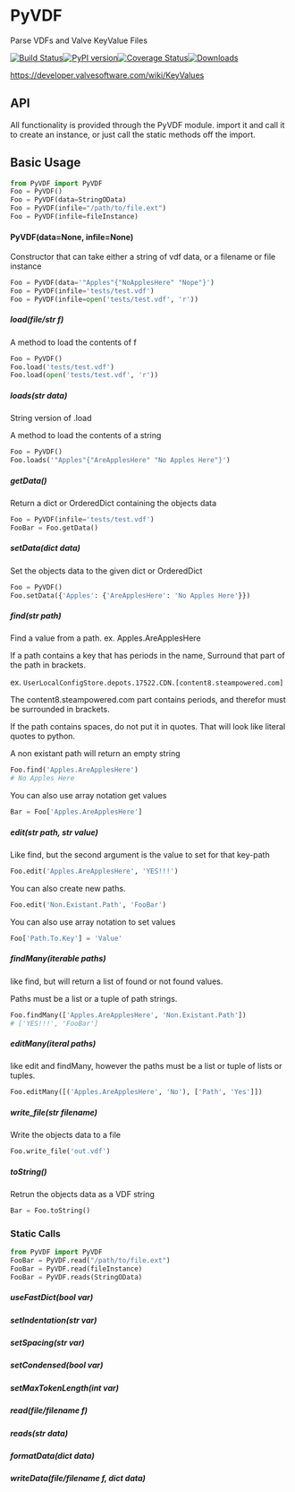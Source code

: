 PyVDF
==
Parse VDFs and Valve KeyValue Files

[![Build Status](https://img.shields.io/travis/noriah/PyVDF.svg?branch=master&style=flat-square)](https://travis-ci.org/noriah/PyVDF)[![PyPI version](https://img.shields.io/pypi/v/pyvdf.svg?style=flat-square)](https://pypi.python.org/pypi/PyVDF)[![Coverage Status](https://img.shields.io/coveralls/noriah/PyVDF.svg?style=flat-square)](https://coveralls.io/r/noriah/PyVDF)[![Downloads](https://img.shields.io/pypi/dm/PyVDF.svg?style=flat-square)](https://pypi.python.org/pypi/PyVDF)


https://developer.valvesoftware.com/wiki/KeyValues

## API
All functionality is provided through the PyVDF module.
import it and call it to create an instance, or just call the static methods off the import.

## Basic Usage
```python
from PyVDF import PyVDF
Foo = PyVDF()
Foo = PyVDF(data=StringOData)
Foo = PyVDF(infile="/path/to/file.ext")
Foo = PyVDF(infile=fileInstance)
```

#### PyVDF(data=None, infile=None)

Constructor that can take either a string of vdf data, or a filename or file instance
```python
Foo = PyVDF(data='"Apples"{"NoApplesHere" "Nope"}')
Foo = PyVDF(infile='tests/test.vdf')
Foo = PyVDF(infile=open('tests/test.vdf', 'r'))
```


##### load(file/str f)
A method to load the contents of f
```python
Foo = PyVDF()
Foo.load('tests/test.vdf')
Foo.load(open('tests/test.vdf', 'r'))
```

##### loads(str data)
String version of .load

A method to load the contents of a string
```python
Foo = PyVDF()
Foo.loads('"Apples"{"AreApplesHere" "No Apples Here"}')
```

##### getData()
Return a dict or OrderedDict containing the objects data
```python
Foo = PyVDF(infile='tests/test.vdf')
FooBar = Foo.getData()
```

##### setData(dict data)
Set the objects data to the given dict or OrderedDict
```python
Foo = PyVDF()
Foo.setData({'Apples': {'AreApplesHere': 'No Apples Here'}})
```

##### find(str path)
Find a value from a path.
ex. Apples.AreApplesHere

If a path contains a key that has periods in the name, Surround that part of the path in brackets.

ex. ```UserLocalConfigStore.depots.17522.CDN.[content8.steampowered.com]```

The content8.steampowered.com part contains periods, and therefor must be surrounded in brackets.

If the path contains spaces, do not put it in quotes. That will look like literal quotes to python.

A non existant path will return an empty string

```python
Foo.find('Apples.AreApplesHere')
# No Apples Here
```
You can also use array notation get values
```python
Bar = Foo['Apples.AreApplesHere']
```

##### edit(str path, str value)
Like find, but the second argument is the value to set for that key-path

```python
Foo.edit('Apples.AreApplesHere', 'YES!!!')
```
You can also create new paths.
```python
Foo.edit('Non.Existant.Path', 'FooBar')
```

You can also use array notation to set values
```python
Foo['Path.To.Key'] = 'Value'
```

##### findMany(iterable paths)
like find, but will return a list of found or not found values.

Paths must be a list or a tuple of path strings.
```python
Foo.findMany(['Apples.AreApplesHere', 'Non.Existant.Path'])
# ['YES!!!', 'FooBar']
```

##### editMany(iteral paths)
like edit and findMany, however the paths must be a list or tuple of lists or tuples.
```python
Foo.editMany([('Apples.AreApplesHere', 'No'), ['Path', 'Yes']])
```

##### write_file(str filename)
Write the objects data to a file
```python
Foo.write_file('out.vdf')
```

##### toString()
Retrun the objects data as a VDF string
```python
Bar = Foo.toString()
```

### Static Calls

```python
from PyVDF import PyVDF
FooBar = PyVDF.read("/path/to/file.ext")
FooBar = PyVDF.read(fileInstance)
FooBar = PyVDF.reads(StringOData)
```

##### useFastDict(bool var)

##### setIndentation(str var)

##### setSpacing(str var)

##### setCondensed(bool var)

##### setMaxTokenLength(int var)

##### read(file/filename f)

##### reads(str data)

##### formatData(dict data)

##### writeData(file/filename f, dict data)

